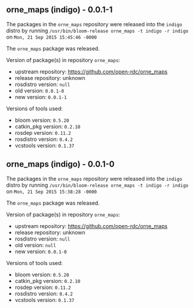 ## orne_maps (indigo) - 0.0.1-1

The packages in the `orne_maps` repository were released into the `indigo` distro by running `/usr/bin/bloom-release orne_maps -t indigo -r indigo` on `Mon, 21 Sep 2015 15:45:46 -0000`

The `orne_maps` package was released.

Version of package(s) in repository `orne_maps`:
- upstream repository: https://github.com/open-rdc/orne_maps
- release repository: unknown
- rosdistro version: `null`
- old version: `0.0.1-0`
- new version: `0.0.1-1`

Versions of tools used:
- bloom version: `0.5.20`
- catkin_pkg version: `0.2.10`
- rosdep version: `0.11.2`
- rosdistro version: `0.4.2`
- vcstools version: `0.1.37`


## orne_maps (indigo) - 0.0.1-0

The packages in the `orne_maps` repository were released into the `indigo` distro by running `/usr/bin/bloom-release orne_maps -t indigo -r indigo` on `Mon, 21 Sep 2015 15:38:28 -0000`

The `orne_maps` package was released.

Version of package(s) in repository `orne_maps`:
- upstream repository: https://github.com/open-rdc/orne_maps
- release repository: unknown
- rosdistro version: `null`
- old version: `null`
- new version: `0.0.1-0`

Versions of tools used:
- bloom version: `0.5.20`
- catkin_pkg version: `0.2.10`
- rosdep version: `0.11.2`
- rosdistro version: `0.4.2`
- vcstools version: `0.1.37`



